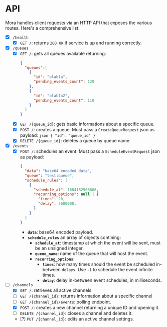 # API

Mora handles client requests via an HTTP API that exposes the various routes.
Here's a comprehensive list:

- [x] `/health`
  - [x] `GET /`: returns `200 OK` if service is up and running correctly.
- [x] `/queues`
  - [x] `GET /`: gets all queues available returning:
    ```json
    {
      "queues":[
        {
          "id": "blabla",
          "pending_events_count": 120 
        },
        {
          "id": "blabla2",
          "pending_events_count": 110 
        }
      ]
    }
    ```
  - [x] `GET /{queue_id}`: gets basic informations about a specific queue.
  - [x] `POST /`: creates a queue. Must pass a `CreateQueueRequest` json as payload:
        ```json
        {
          "id": "queue_id"
        }
        ```
  - [x] `DELETE /{queue_id}`: deletes a queue by queue name.
- [x] `/events`
  - [x] `POST /`: schedules an event. Must pass a `ScheduleEventRequest` json as payload:
    ```json
    {
      "data": "base64 encoded data",
      "queue": "test:queue",
      "schedule_rules": [
        {
          "schedule_at": 1684182908606,
          "recurring_options": null | {
            "times": 20,
            "delay": 3600000,
          }
        }
      ]
    }
    ```
    - **`data`**: base64 encoded payload.
    - **`schedule_rules`** an array of objects contining:
      - **`schedule_at`**: timestamp at which the event will be sent, must be an unsigned integer.
      - **`queue_name`**: name of the queue that will host the event.
      - **`recurring_options`**:
        - **`times`**: how many times should the event be scheduled in-between `delays`. Use `-1` to schedule the event infinite times.
        - **`delay`**: delay in-between event schedules, in milliseconds.
- [ ] `/channels`
  - [x] `GET /`: retrieves all active channels
  - [ ] `GET /{channel_id}`: returns information about a specific channel
  - [ ] `GET /{channel_id}/events`: polling endpoint.
  - [x] `POST /`: creates a new channel returning a unique ID and opening it.
  - [ ] `DELETE /{channel_id}`: closes a channel and deletes it.
  - [?] `PUT /{channel_id}`: edits an active channel settings.


